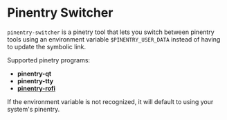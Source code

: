 # Pinentry Switcher

`pinentry-switcher` is a pinetry tool that lets you switch between pinentry
tools using an environment variable `$PINENTRY_USER_DATA` instead of having
to update the symbolic link.

Supported pinetry programs:

- **pinentry-qt**
- **pinentry-tty**
- [**pinentry-rofi**](https://github.com/zamlz/pinentry-rofi.git)

If the environment variable is not recognized, it will default to using your
system's pinentry.
